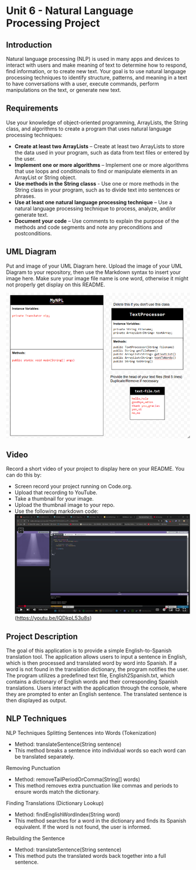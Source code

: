 # Unit 6 - Natural Language Processing Project

## Introduction

Natural language processing (NLP) is used in many apps and devices to interact with users and make meaning of text to determine how to respond, find information, or to create new text. Your goal is to use natural language processing techniques to identify structure, patterns, and meaning in a text to have conversations with a user, execute commands, perform manipulations on the text, or generate new text.

## Requirements

Use your knowledge of object-oriented programming, ArrayLists, the String class, and algorithms to create a program that uses natural language processing techniques:

- **Create at least two ArrayLists** – Create at least two ArrayLists to store the data used in your program, such as data from text files or entered by the user.
- **Implement one or more algorithms** – Implement one or more algorithms that use loops and conditionals to find or manipulate elements in an ArrayList or String object.
- **Use methods in the String classs** - Use one or more methods in the String class in your program, such as to divide text into sentences or phrases.
- **Use at least one natural language processing technique** – Use a natural language processing technique to process, analyze, and/or generate text.
- **Document your code** – Use comments to explain the purpose of the methods and code segments and note any preconditions and postconditions.

## UML Diagram

Put and image of your UML Diagram here. Upload the image of your UML Diagram to your repository, then use the Markdown syntax to insert your image here. Make sure your image file name is one word, otherwise it might not properly get display on this README.

![alt text](image.png)

## Video

Record a short video of your project to display here on your README. You can do this by:

- Screen record your project running on Code.org.
- Upload that recording to YouTube.
- Take a thumbnail for your image.
- Upload the thumbnail image to your repo.
- Use the following markdown code:
![alt text](image-1.png)
(https://youtu.be/IQDkpL53u8s)

## Project Description

The goal of this application is to provide a simple English-to-Spanish translation tool. The application allows users to input a sentence in English, which is then processed and translated word by word into Spanish. If a word is not found in the translation dictionary, the program notifies the user. The program utilizes a predefined text file, English2Spanish.txt, which contains a dictionary of English words and their corresponding Spanish translations. Users interact with the application through the console, where they are prompted to enter an English sentence. The translated sentence is then displayed as output.

## NLP Techniques

NLP Techniques
Splitting Sentences into Words (Tokenization)
- Method: translateSentence(String sentence)
- This method breaks a sentence into individual words so each word can be translated separately.

Removing Punctuation
- Method: removeTailPeriodOrComma(String[] words)
- This method removes extra punctuation like commas and periods to ensure words match the dictionary.

Finding Translations (Dictionary Lookup)
- Method: findEnglishWordIndex(String word)
- This method searches for a word in the dictionary and finds its Spanish equivalent. If the word is not found, the user is informed.

Rebuilding the Sentence
- Method: translateSentence(String sentence)
- This method puts the translated words back together into a full sentence.